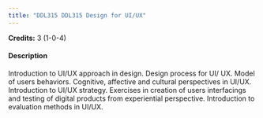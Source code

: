 ```yaml
---
title: "DDL315 DDL315 Design for UI/UX"
---
```

**Credits:** 3 (1-0-4)

#### Description
Introduction to UI/UX approach in design. Design process for UI/ UX. Model of users behaviors. Cognitive, affective and cultural perspectives in UI/UX. Introduction to UI/UX strategy. Exercises in creation of users interfacings and testing of digital products from experiential perspective. Introduction to evaluation methods in UI/UX.